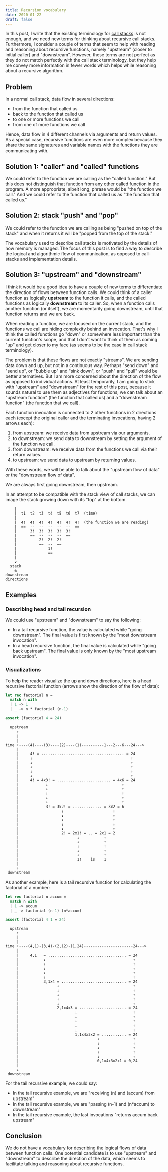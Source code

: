 ```yaml
---
title: Recursion vocabulary
date: 2020-01-22
draft: false
---
```


[call_stack]: https://en.wikipedia.org/wiki/Call_stack

In this post, I write that the existing terminology for [call stacks][call_stack]
is not enough, and we need new terms for thinking about
recursive call stacks. Furthermore, I consider a couple of terms
that seem to help with reading and reasoning about recursive functions,
namely "upstream" (closer to initial caller) and "downstream".
However, these terms are not perfect as they do not match perfectly with the
call stack terminology, but they help me convey more information in fewer words
which helps while reasoning about a recursive algorithm.

## Problem

In a normal call stack, data flow
in several directions:

- from the function that called us
- back to the function that called us
- to one or more functions we call
- from one of more functions we call

Hence, data flow in 4 different channels via arguments and return values.
As a special case, recursive functions are even more complex
because they share the same signatures and variable names
with the functions they are communicating with.

## Solution 1: "caller" and "called" functions

We could refer to the function we are calling as the "called function."
But this does not distinguish that function from any other called function in the program.
A more appropriate, albeit long, phrase would be "the function we call."
And we could refer to the function that called us as "the function that called us."

## Solution 2: stack "push" and "pop"

We could refer to the function we are calling as being "pushed on top of the stack"
and when it returns it will be "popped from the top of the stack."

The vocabulary used to describe call stacks is motivated by the details of how memory is managed.
The focus of this post is to find a way to describe the logical and algorithmic
flow of communication, as opposed to call-stacks and implementation details.

## Solution 3: "upstream" and "downstream"

I think it would be a good idea to have a couple of new terms to differentiate the direction of flows
between function calls.
We could think of a caller function as logically **upstream** to the function it calls,
and the called functions as logically **downstream** to its caller.
So, when a function calls another function (or itself), we are momentarily going downstream,
until that function returns and we are back.

When reading a function, we are focused on the current stack,
and the functions we call are hiding complexity behind an invocation.
That's why I think the called functions go "down" or somewhere less important than the 
current function's scope, and that I don't want to think of them as coming "up"
and get closer to my face (as seems to be the case in call stack terminology).

The problem is that these flows are not exactly "streams".
We are sending data down and up, but not in a continuous way.
Perhaps "send down" and "send up", or "bubble up" and "sink down", or "push"
and "pull" would be better alternatives.
But I am more concerned about the direction of the flow as opposed to individual actions.
At least temporarily, I am going to stick with "upstream" and "downstream" for the rest of this post,
because it sounds natural to use them as adjectives for functions, we can talk about
an "upstream function" (the function that called us)
and a "downstream function" (the function that we call).

Each function invocation is connected to 2 other functions in 2 directions each
(except the original caller and the terminating invocations, having 2 arrows each):

1. from upstream: we receive data from upstream via our arguments.
2. to downstream: we send data to downstream by setting the argument of the function we call.
3. from downstream: we receive data from the functions we call via their return values.
4. to upstream: we send data to upstream by returning values.

With these words, we will be able to talk about the "upstream flow of data" or
the "downstream flow of data".

We are always first going downstream, then upstream.

In an attempt to be compatible with the stack view of call stacks,
we can image the stack growing down with its "top" at the bottom.

```output
    |
    |  t1  t2  t3  t4  t5  t6  t7  (time)
    |                              
    |  4!  4!  4!  4!  4!  4!  4!  (the function we are reading)
    |  ==  --  --  --  --  --  ==
    |      3!  3!  3!  3!  3!
    |      ==  --  --  --  ==
    |          2!  2!  2!
    |          ==  --  ==
    |              1!
    |              ==
    |
    v
  stack
    &
downstream
directions
```

## Examples

### Describing head and tail recursion

We could use "upstream" and "downstream" to say the following:

- In a tail recursive function, the value is calculated while "going downstream".
  The final value is first known by the "most downstream invocation".
- In a head recursive function, the final value is calculated while "going back upstream".
  The final value is only known by the "most upstream invocation".

### Visualizations

To help the reader visualize the up and down directions, here is a head recursive factorial function (arrows show the direction of the flow of data):

```ml
let rec factorial n =
  match n with
  | 1 -> 1
  | _ -> n * factorial (n-1)

assert (factorial 4 = 24)
```

```output
  upstream
     ↑
     |
     |
time +----(4)----(3)----(2)----(1)----------1---2---6---24--->
     |
     |     4! = ..................................... = 24
     |     ↓                                            ↑
     |     ↓                                            ↑
     |     ↓                                            ↑
     |     ↓                                            ↑
     |     ↓                                            ↑
     |     4! = 4x3! = ........................ = 4x6 = 24
     |            ↓                                 ↑
     |            ↓                                 ↑
     |            ↓                                 ↑
     |            ↓                                 ↑
     |            ↓                                 ↑
     |            3! = 3x2! = ............. = 3x2 = 6
     |                   ↓                      ↑
     |                   ↓                      ↑
     |                   ↓                      ↑
     |                   ↓                      ↑
     |                   ↓                      ↑
     |                   2! = 2x1! = .. = 2x1 = 2
     |                          ↓           ↑
     |                          ↓           ↑
     |                          ↓           ↑
     |                          ↓           ↑
     |                          ↓           ↑
     |                          1!    is    1
     |
     ↓
 downstream
```

As another example, here is a tail recursive function for calculating the factorial
of a number:

```ml
let rec factorial n accum =
  match n with
  | 1 -> accum
  | _ -> factorial (n-1) (n*accum)

assert (factorial 4 1 = 24)
```

```output
  upstream
     ↑
     |
     |
time +----(4,1)-(3,4)-(2,12)-(1,24)----------------------24--->
     |
     |     4,1   = ................................... = 24
     |           ↓                                       ↑
     |           ↓                                       ↑
     |           ↓                                       ↑
     |           ↓                                       ↑
     |           ↓                                       ↑
     |           3,1x4 = ............................. = 24
     |                 ↓                                 ↑
     |                 ↓                                 ↑
     |                 ↓                                 ↑
     |                 ↓                                 ↑
     |                 ↓                                 ↑
     |                 2,1x4x3 = ..................... = 24
     |                         ↓                         ↑
     |                         ↓                         ↑
     |                         ↓                         ↑
     |                         ↓                         ↑
     |                         ↓                         ↑
     |                         1,1x4x3x2 = ........... = 24
     |                                   ↓               ↑
     |                                   ↓               ↑
     |                                   ↓               ↑
     |                                   ↓               ↑
     |                                   ↓               ↑
     |                                   0,1x4x3x2x1 = 0,24
     |
     ↓
 downstream
```

For the tail recursive example, we could say:

- In the tail recursive example, we are "receiving (n) and (accum) from upstream"
- In the tail recursive example, we are "passing (n-1) and (n\*accum) to downstream"
- In the tail recursive example, the last invocations "returns accum back upstream"

## Conclusion

We do not have a vocabulary for describing the logical flows of data between
function calls. One potential candidate is to use "upstream" and "downstream"
to describe the direction of the data, which seems to facilitate talking and
reasoning about recursive functions.
